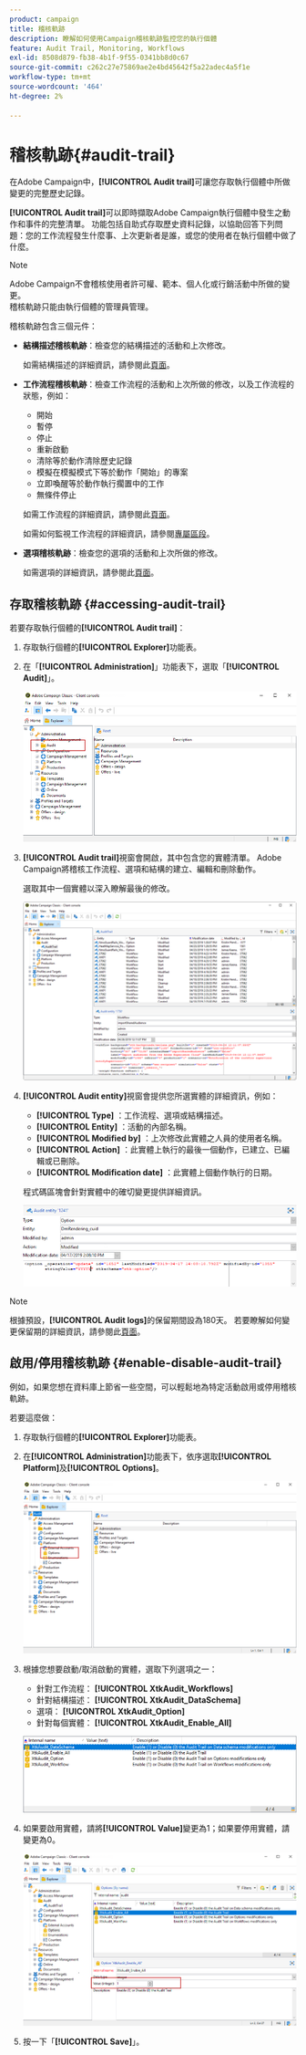 ```yaml
---
product: campaign
title: 稽核軌跡
description: 瞭解如何使用Campaign稽核軌跡監控您的執行個體
feature: Audit Trail, Monitoring, Workflows
exl-id: 8508d879-fb38-4b1f-9f55-0341bb8d0c67
source-git-commit: c262c27e75869ae2e4bd45642f5a22adec4a5f1e
workflow-type: tm+mt
source-wordcount: '464'
ht-degree: 2%

---
```


# 稽核軌跡{#audit-trail}



在Adobe Campaign中，**[!UICONTROL Audit trail]**&#x200B;可讓您存取執行個體中所做變更的完整歷史記錄。

**[!UICONTROL Audit trail]**&#x200B;可以即時擷取Adobe Campaign執行個體中發生之動作和事件的完整清單。 功能包括自助式存取歷史資料記錄，以協助回答下列問題：您的工作流程發生什麼事、上次更新者是誰，或您的使用者在執行個體中做了什麼。

>[!NOTE]
>
>Adobe Campaign不會稽核使用者許可權、範本、個人化或行銷活動中所做的變更。\
>稽核軌跡只能由執行個體的管理員管理。

稽核軌跡包含三個元件：

* **結構描述稽核軌跡**：檢查您的結構描述的活動和上次修改。

  如需結構描述的詳細資訊，請參閱此[頁面](../../configuration/using/data-schemas.md)。

* **工作流程稽核軌跡**：檢查工作流程的活動和上次所做的修改，以及工作流程的狀態，例如：

   * 開始
   * 暫停
   * 停止
   * 重新啟動
   * 清除等於動作清除歷史記錄
   * 模擬在模擬模式下等於動作「開始」的專案
   * 立即喚醒等於動作執行擱置中的工作
   * 無條件停止

  如需工作流程的詳細資訊，請參閱此[頁面](../../workflow/using/about-workflows.md)。

  如需如何監視工作流程的詳細資訊，請參閱[專屬區段](../../workflow/using/monitoring-workflow-execution.md)。

* **選項稽核軌跡**：檢查您的選項的活動和上次所做的修改。

  如需選項的詳細資訊，請參閱此[頁面](../../installation/using/configuring-campaign-options.md)。

## 存取稽核軌跡 {#accessing-audit-trail}

若要存取執行個體的&#x200B;**[!UICONTROL Audit trail]**：

1. 存取執行個體的&#x200B;**[!UICONTROL Explorer]**&#x200B;功能表。
1. 在「**[!UICONTROL Administration]**」功能表下，選取「**[!UICONTROL Audit]**」。

   ![](assets/audit_trail_1.png)

1. **[!UICONTROL Audit trail]**&#x200B;視窗會開啟，其中包含您的實體清單。 Adobe Campaign將稽核工作流程、選項和結構的建立、編輯和刪除動作。

   選取其中一個實體以深入瞭解最後的修改。

   ![](assets/audit_trail_2.png)

1. **[!UICONTROL Audit entity]**&#x200B;視窗會提供您所選實體的詳細資訊，例如：

   * **[!UICONTROL Type]** ：工作流程、選項或結構描述。
   * **[!UICONTROL Entity]** ：活動的內部名稱。
   * **[!UICONTROL Modified by]** ：上次修改此實體之人員的使用者名稱。
   * **[!UICONTROL Action]** ：此實體上執行的最後一個動作，已建立、已編輯或已刪除。
   * **[!UICONTROL Modification date]** ：此實體上個動作執行的日期。

   程式碼區塊會針對實體中的確切變更提供詳細資訊。

   ![](assets/audit_trail_3.png)

>[!NOTE]
>
>根據預設，**[!UICONTROL Audit logs]**&#x200B;的保留期間設為180天。 若要瞭解如何變更保留期的詳細資訊，請參閱此[頁面](../../production/using/database-cleanup-workflow.md#deployment-assistant)。

## 啟用/停用稽核軌跡 {#enable-disable-audit-trail}

例如，如果您想在資料庫上節省一些空間，可以輕鬆地為特定活動啟用或停用稽核軌跡。

若要這麼做：

1. 存取執行個體的&#x200B;**[!UICONTROL Explorer]**&#x200B;功能表。
1. 在&#x200B;**[!UICONTROL Administration]**&#x200B;功能表下，依序選取&#x200B;**[!UICONTROL Platform]**&#x200B;及&#x200B;**[!UICONTROL Options]**。

   ![](assets/audit_trail_4.png)

1. 根據您想要啟動/取消啟動的實體，選取下列選項之一：

   * 針對工作流程： **[!UICONTROL XtkAudit_Workflows]**
   * 針對結構描述： **[!UICONTROL XtkAudit_DataSchema]**
   * 選項： **[!UICONTROL XtkAudit_Option]**
   * 針對每個實體： **[!UICONTROL XtkAudit_Enable_All]**

   ![](assets/audit_trail_5.png)

1. 如果要啟用實體，請將&#x200B;**[!UICONTROL Value]**&#x200B;變更為1；如果要停用實體，請變更為0。

   ![](assets/audit_trail_6.png)

1. 按一下「**[!UICONTROL Save]**」。
